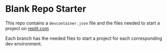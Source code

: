 # Blank Repo Starter

This repo contains a `devcontainer.json` file and the files needed to start a project on [replit.com](https://replit.com)

Each branch has the needed files to start a project for each corresponding dev environment.
